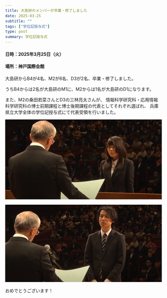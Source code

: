 ```yaml
---
title: 大島研のメンバーが卒業・修了しました
date: 2025-03-25
subtitle: ""
tags: ["学位記授与式"]
type: post
summary: 学位記授与式
---
```


#### 日時：2025年3月25日（火）
#### 場所：神戸国際会館

大島研からB4が4名、M2が6名、D3が2名、卒業・修了しました。

うちB4からは2名が大島研のM1に、M2からは1名が大島研のD1になります。

また、M2の桑田若菜さんとD3の三林亮太さんが、
情報科学研究科・応用情報科学研究科の博士前期課程と博士後期課程の代表としてそれぞれ選ばれ、
兵庫県立大学全体の学位記授与式にて代表受領を行いました。

![](kuwata.png)

![](mibayashi.png)

おめでとうございます！